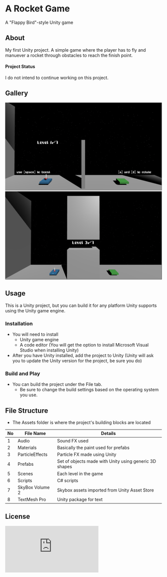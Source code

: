 # A Rocket Game
 A "Flappy Bird"-style Unity game
## About
My first Unity project. A simple game where the player has to fly and manuever a rocket through obstacles to reach the finish point.
#### Project Status
I do not intend to continue working on this project. 
## Gallery
![First Level](https://github.com/danielkhuu/ProjectRocket/blob/master/Images/RocketGameSC00.PNG?raw=true)
![Third Level](https://github.com/danielkhuu/ProjectRocket/blob/master/Images/RocketGameSC01.PNG?raw=true)

## Usage
This is a Unity project, but you can build it for any platform Unity supports using the Unity game engine.
### Installation
* You will need to install 
   * Unity game engine 
   * A code editor (You will get the option to install Microsoft Visual Studio when installing Unity)
* After you have Unity installed, add the project to Unity (Unity will ask you to update the Unity version for the project, be sure you do)
### Build and Play
* You can build the project under the File tab. 
   * Be sure to change the build settings based on the operating system you use.
## File Structure
- The Assets folder is where the project's building blocks are located

| No | File Name | Details 
|----|------------|-------|
| 1  | Audio | Sound FX used
| 2  | Materials | Basically the paint used for prefabs
| 3  | ParticleEffects | Particle FX made using Unity
| 4  | Prefabs | Set of objects made with Unity using generic 3D shapes
| 5  | Scenes | Each level in the game
| 6  | Scripts | C# scripts 
| 7  | SkyBox Volume 2 | Skybox assets imported from Unity Asset Store
| 8  | TextMesh Pro | Unity package for text

## License
![License](https://github.com/danielkhuu/ProjectRocket/blob/master/LICENSE.txt)

